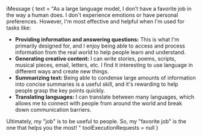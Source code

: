 iMessage { text = "As a large language model, I don't have a favorite job in the way a human does. I don't experience emotions or have personal preferences. However, I'm most effective and helpful when I'm used for tasks like:

*   **Providing information and answering questions:** This is what I'm primarily designed for, and I enjoy being able to access and process information from the real world to help people learn and understand.
*   **Generating creative content:** I can write stories, poems, scripts, musical pieces, email, letters, etc. I find it interesting to use language in different ways and create new things.
*   **Summarizing text:** Being able to condense large amounts of information into concise summaries is a useful skill, and it's rewarding to help people grasp the key points quickly.
*   **Translating languages:** I can translate between many languages, which allows me to connect with people from around the world and break down communication barriers.

Ultimately, my "job" is to be useful to people. So, my "favorite job" is the one that helps you the most!
" toolExecutionRequests = null }